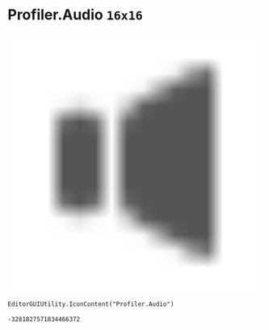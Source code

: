 # Profiler.Audio `16x16`
<img src="/img/Profiler.Audio.png" width=512 height=512>

``` CSharp
EditorGUIUtility.IconContent("Profiler.Audio")
```
```
-3281827571834466372
```
